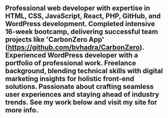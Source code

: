 ### <h2>Professional web developer with expertise in HTML, CSS, JavaScript, React, PHP, GitHub, and WordPress development. Completed intensive 16-week bootcamp, delivering successful team projects like 'CarbonZero App' (https://github.com/bvhadra/CarbonZero). Experienced WordPress developer with a portfolio of professional work. Freelance background, blending technical skills with digital marketing insights for holistic front-end solutions. Passionate about crafting seamless user experiences and staying ahead of industry trends. See my work below and visit my site for more info.</h2>
  
<!--
**bvhadra/bvhadra** is a ✨ _special_ ✨ repository because its `README.md` (this file) appears on your GitHub profile.

Here are some ideas to get you started:

- 🔭 I’m currently working on ...
- 🌱 I’m currently learning ...
- 👯 I’m looking to collaborate on ...
- 🤔 I’m looking for help with ...
- 💬 Ask me about ...
- 📫 How to reach me: ...
- 😄 Pronouns: ...
- ⚡ Fun fact: ...
-->
